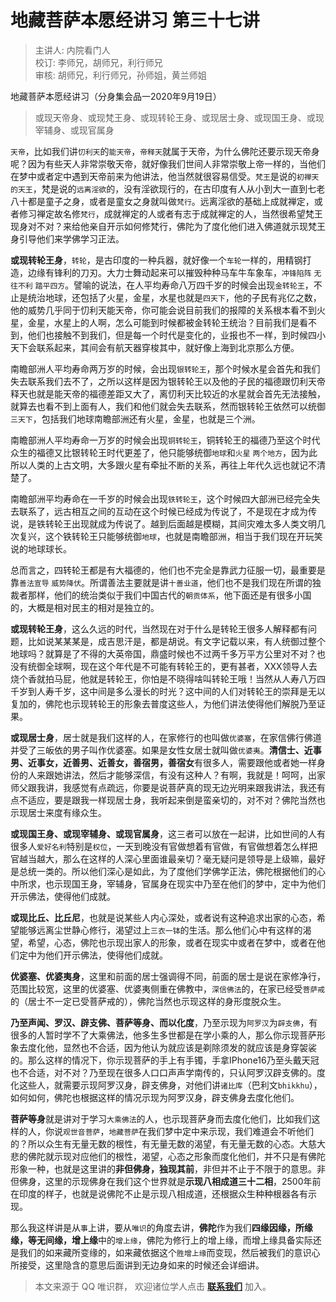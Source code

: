 # 地藏菩萨本愿经讲习 第三十七讲

> 主讲人: 内院看门人 <br />
> 校订: 李师兄，胡师兄，利行师兄 <br />
> 审核: 胡师兄，利行师兄，孙师姐，黄兰师姐 <br />

地藏菩萨本愿经讲习（分身集会品一2020年9月19日）

> 或现天帝身、或现梵王身、或现转轮王身、或现居士身、或现国王身、或现宰辅身、或现官属身

`天帝`，比如我们讲`忉利天`的`能天帝`，`帝释天`就属于天帝，为什么佛陀还要示现天帝身呢？因为有些天人非常崇敬天帝，就好像我们世间人非常崇敬上帝一样的，当他们在梦中或者定中遇到天帝前来为他讲法，他当然就很容易信受。`梵王`是说的`初禅天的天王`，梵是说的`远离淫欲`的，没有淫欲现行的，在古印度有人从小到大一直到七老八十都是童子之身，或者是童女之身就叫做`梵行`。远离淫欲的基础上成就禅定，或者修习禅定故名修`梵行`，成就禅定的人或者有志于成就禅定的人，当然很希望梵王现身对不对？来给他亲自开示如何修梵行，佛陀为了度化他们进入佛道就示现梵王身引导他们来学佛学习正法。

**或现转轮王身**，`转轮`，是古印度的一种兵器，就好像一个`车轮`一样的，用精钢打造，边缘有锋利的刀刃。大力士舞动起来可以摧毁种种马车牛车象车，`冲锋陷阵` `无往不利` `踏平四方`。譬喻的说法，在人平均寿命八万四千岁的时候会出现`金转轮王`，不止是统治地球，还包括了火星，金星，水星也就是`四天下`，他的子民有兆亿之数，他的威势几乎同于忉利天能天帝，你可能会说目前我们的报障的关系根本看不到火星，金星，水星上的人啊，怎么可能到时候都被金转轮王统治？目前我们是看不到，他们也接触不到我们，但是每一个时代是变化的，业报也不一样，到时候四小天下会联系起来，其间会有航天器穿梭其中，就好像上海到北京那么方便。

南瞻部洲人平均寿命两万岁的时候，会出现`银转轮王`，那个时候水星会首先和我们失去联系我们去不了，之所以这样是因为银转轮王以及他的子民的福德跟忉利天帝释天也就是能天帝的福德差距又大了，离忉利天比较近的水星就会首先无法接触，就算去也看不到上面有人，我们和他们就会失去联系，然而银转轮王依然可以统御`三天下`，包括我们地球南瞻部洲还有火星，金星，也就是三个洲。

南瞻部洲人平均寿命一万岁的时候会出现`铜转轮王`，铜转轮王的福德乃至这个时代众生的福德又比银转轮王时代更差了，他只能够统御`地球`和`火星` `两个地方`，因为此所以人类的上古文明，大多跟火星有牵扯不断的关系，再往上年代久远也就记不清楚了。

南瞻部洲平均寿命在一千岁的时候会出现`铁转轮王`，这个时候四大部洲已经完全失去联系了，远古相互之间的互动在这个时候已经成为传说了，不是现在才成为传说，是铁转轮王出现就成为传说了。越到后面越是模糊，其间灾难太多人类文明几次复兴，这个铁转轮王只能够统御`地球`，也就是南瞻部洲，相当于我们现在开玩笑说的地球球长。

总而言之，四转轮王都是有大福德的，他们也不完全是靠武力征服一切，最重要是靠`善法宣导` `威势降伏`。所谓善法主要就是讲`十善业道`，他们也不是我们现在所谓的独裁者那样，他们的统治类似于我们中国古代的`朝贡体系`，他下面还是有很多小国的，大概是相对民主的相对是独立的。

**或现转轮王身**，这么久远的时代，当然现在对于什么是转轮王很多人解释都有问题，比如说某某某是，成吉思汗是，都是胡说。有文字记载以来，有人统御过整个地球吗？就算是了不得的大英帝国，鼎盛时候也不过两千多万平方公里对不对？也没有统御全球啊，现在这个年代是不可能有转轮王的，更有甚者，XXX领导人去烧个香就拍马屁，他就是转轮王，你怕是不晓得啥叫转轮王哦！当然从人寿八万四千岁到人寿千岁，这中间是多么漫长的时光？这中间的人们对转轮王的崇拜是无以复加的，佛陀也示现转轮王的形象去普度这些人，为他们讲法使得他们解脱乃至证果。

**或现居士身**，居士就是我们这样的人，在家修行的也叫做`优婆塞`，在家信佛行佛道并受了三皈依的男子叫作优婆塞。如果是女性女居士就叫做`优婆夷`。**清信士、近事男、近事女，近善男、近善女，善宿男，善宿女**有很多人，需要跟他或者她一样身份的人来跟她讲法，然后才能够深信，有没有这种人？有啊，我就是！呵呵，出家师父跟我讲，我感觉有点疏远，你要是说菩萨真的现无边光明来跟我讲法，我还有点不适应，要是跟我一样现居士身，我听起来倒是蛮亲切的，对不对？佛陀当然也示现居士来度有缘众生。

**或现国王身、或现宰辅身、或现官属身**，这三者可以放在一起讲，比如世间的人有很多人`爱好名利`特别是`权位`，一天到晚没有官做想着有官做，有官做想着怎么样把官越当越大，那么在这样的人深心里面谁最亲切？毫无疑问是领导是上级嘛，最好是总统一类的。所以他们深心是如此，为了度他们学佛学正法，佛陀根据他们的心中所求，也示现国王身，宰辅身，官属身在现实中乃至在他们的梦中，定中为他们开示佛法，使得他们成就。

**或现比丘、比丘尼**，也就是说某些人内心深处，或者说有这种追求出家的心态，希望能够远离尘世静心修行，渴望过上`三衣一钵`的生活。那么他们心中有这样的渴望，希望，心态，佛陀也示现出家人的形象，或者在现实中或者在梦中，或者在他们定中为他们开示佛法，使得他们成就。

**优婆塞、优婆夷身**，这里和前面的居士强调得不同，前面的居士是说在家修净行，范围比较宽，这里的优婆塞、优婆夷侧重在佛教中，`深信佛法`的，在家已经受`菩萨戒`的（居士不一定已受菩萨戒的），佛陀当然也示现这样的身形度脱众生。

**乃至声闻、罗汉、辟支佛、菩萨等身、而以化度**，乃至示现为`阿罗汉`为`辟支佛`，有很多的人暂时学不了大乘佛法，他多生多世都是在学小乘的人，那么你示现菩萨形象去度化他，显然也不合适，因为他认为就应该是剃除须发的就应该是身穿袈裟的。那么这样的情况下，你示现菩萨的手上有手镯，手拿IPhone16乃至头戴天冠也不合适，对不对？乃至现在很多人口口声声学南传的，只认阿罗汉辟支佛的。度化这些人，就需要示现阿罗汉身，辟支佛身，对他们讲`诸比库`（巴利文`bhikkhu`），如何如何，佛陀也根据这样的情况示现为阿罗汉身，辟支佛身去度化他们。

**菩萨等身**就是讲对于学习`大乘佛法`的人，也示现菩萨身而去度化他们，比如我们这样的人，你说`观世音菩萨`，`地藏菩萨`在我们梦中定中来示现，我们难道会不听他们的？所以众生有无量无数的根性，有无量无数的渴望，有无量无数的心态。大慈大悲的佛陀就示现对应他们的根性，渴望，心态之形象而度化他们，并不只是有佛陀形象一种，也就是这里讲的**非但佛身，独现其前**，非但并不止于不限于的意思。非但佛身，这里的示现佛身在我们这个世界就是**示现八相成道三十二相**，2500年前在印度的样子，也就是说佛陀不止是示现八相成道，还根据众生种种根器各有示现。

那么我这样讲是从`事`上讲，要从`唯识`的角度去讲，**佛陀**作为我们**四缘因缘，所缘缘，等无间缘，增上缘**中的`增上缘`，佛陀为修行上的增上缘，而增上缘具备实际还是我们的如来藏所变缘的，如来藏依据这个`胜增上缘`而变现，然后被我们的意识心所接受，这里隐含的意思后面讲到无边身如来的时候还会详细讲。

> 本文来源于 QQ 唯识群， 欢迎诸位学人点击 **[联系我们](https://mp.weixin.qq.com/s/lZCfWjmLjgNR165Tx4_bCQ)** 加入。
